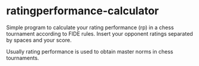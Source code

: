 # ratingperformance-calculator

Simple program to calculate your rating performance (rp) in a chess tournament according to FIDE rules.
Insert your opponent ratings separated by spaces and your score.

Usually rating performance is used to obtain master norms in chess tournaments.
